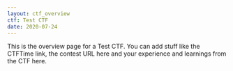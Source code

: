 ```yaml
---
layout: ctf_overview
ctf: Test CTF
date: 2020-07-24
---
```


This is the overview page for a Test CTF. You can add stuff like the 
CTFTime link, the contest URL here and your experience and learnings 
from the CTF here.